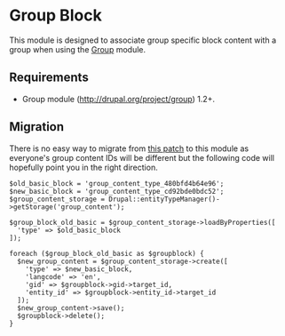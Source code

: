 # Group Block

This module is designed to associate group specific block content
with a group when using the [Group](https://www.drupal.org/project/group) module.

## Requirements
 - Group module (http://drupal.org/project/group) 1.2+.

## Migration

There is no easy way to migrate from [this patch](https://www.drupal.org/project/group/issues/3014720) to this module as everyone's group content IDs will be different but the following code will hopefully point you in the right direction.

```
$old_basic_block = 'group_content_type_480bfd4b64e96';
$new_basic_block = 'group_content_type_cd92bde0bdc52';
$group_content_storage = Drupal::entityTypeManager()->getStorage('group_content');

$group_block_old_basic = $group_content_storage->loadByProperties([
  'type' => $old_basic_block
]);

foreach ($group_block_old_basic as $groupblock) {
  $new_group_content = $group_content_storage->create([
    'type' => $new_basic_block,
    'langcode' => 'en',
    'gid' => $groupblock->gid->target_id,
    'entity_id' => $groupblock->entity_id->target_id
  ]);
  $new_group_content->save();
  $groupblock->delete();
}
```
